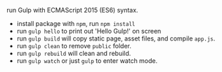 run Gulp with ECMAScript 2015 (ES6) syntax.

- install package with `npm`, run `npm install`
- run `gulp hello` to print out 'Hello Gulp!' on screen
- run `gulp build` will copy static page, asset files, and compile `app.js`.
- run `gulp clean` to remove `public` folder.
- run `gulp rebuild` will clean and rebuild.
- run `gulp watch` or just `gulp` to enter watch mode.